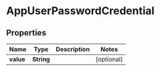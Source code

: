 

# AppUserPasswordCredential


## Properties

| Name | Type | Description | Notes |
|------------ | ------------- | ------------- | -------------|
|**value** | **String** |  |  [optional] |



